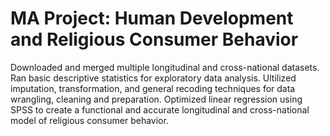 # MA Project: Human Development and Religious Consumer Behavior

Downloaded and merged multiple longitudinal and cross-national datasets. 
Ran basic descriptive statistics for exploratory data analysis.
Ultilized imputation, transformation, and general recoding techniques for data wrangling, cleaning and preparation.
Optimized linear regression using SPSS to create a functional and accurate longitudinal and cross-national model of religious consumer behavior.
